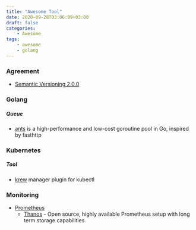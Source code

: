 ```yaml
---
title: "Awesome Tool"
date: 2020-09-28T03:06:09+03:00
draft: false
categories:
    - Awesome
tags:
    - awesome
    - golang
---
```


### Agreement

- [Semantic Versioning 2.0.0](https://semver.org/)

### Golang

##### Queue

- [ants](https://github.com/panjf2000/ants) is a high-performance and low-cost goroutine pool in Go, inspired by fasthttp

### Kubernetes

##### Tool

- [krew](https://github.com/kubernetes-sigs/krew) manager plugin for kubectl

### Monitoring

- [Prometheus](https://prometheus.io/)
  - [Thanos](https://thanos.io/) - Open source, highly available Prometheus setup with long term storage capabilities.

